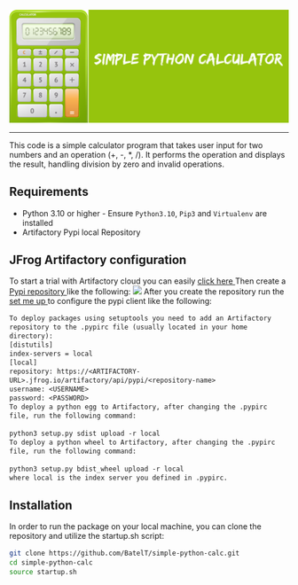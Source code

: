 ![](images/calc.png)
____

This code is a simple calculator program that takes user input for two numbers and an operation (+, -, *, /).
It performs the operation and displays the result, handling division by zero and invalid operations.

## Requirements
- Python 3.10 or higher - Ensure `Python3.10`, `Pip3` and `Virtualenv` are installed
- Artifactory Pypi local Repository 

## JFrog Artifactory configuration 
To start a trial with Artifactory cloud you can easily [click here ]([url](https://jfrog.com/start-free/))
Then create a [Pypi repository ]([url](https://jfrog.com/help/r/jfrog-artifactory-documentation/pypi-repositories)) like the following:
![](https://github.com/simple-python-calc/images/Pypi-repo.gif)
After you create the repository run the [set me up ]([url](https://jfrog.com/help/r/what-s-new-in-the-set-me-up-dialog/the-set-me-up-option-explained))
to configure the pypi client like the following:
```
To deploy packages using setuptools you need to add an Artifactory repository to the .pypirc file (usually located in your home directory):
[distutils]
index-servers = local
[local]
repository: https://<ARTIFACTORY-URL>.jfrog.io/artifactory/api/pypi/<repository-name>
username: <USERNAME>
password: <PASSWORD>
To deploy a python egg to Artifactory, after changing the .pypirc file, run the following command:

python3 setup.py sdist upload -r local
To deploy a python wheel to Artifactory, after changing the .pypirc file, run the following command:

python3 setup.py bdist_wheel upload -r local
where local is the index server you defined in .pypirc.
```
  
## Installation
In order to run the package on your local machine, you can clone the repository and utilize the startup.sh script:
```bash
git clone https://github.com/BatelT/simple-python-calc.git
cd simple-python-calc
source startup.sh
```

